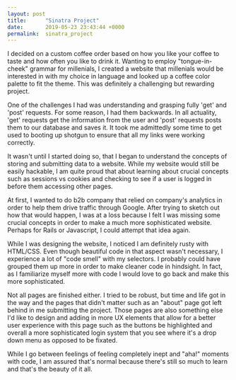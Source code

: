 ```yaml
---
layout: post
title:      "Sinatra Project"
date:       2019-05-23 23:43:44 +0000
permalink:  sinatra_project
---
```



I decided on a custom coffee order based on how you like your coffee to taste and how often you like to drink it. Wanting to employ "tongue-in-cheek" grammar for millenials, I created a website that millenials would be interested in with my choice in language and looked up a coffee color palette to fit the theme. This was definitely a challenging but rewarding project. 

One of the challenges I had was understanding and grasping fully 'get' and 'post' requests. For some reason, I had them backwards. In all actuality, 'get' requests get the information from the user and 'post' requests posts them to our database and saves it. It took me admittedly some time to get used to booting up shotgun to ensure that all my links were working correctly. 

It wasn't until I started doing so, that I began to understand the concepts of storing and submitting data to a website. While my website would still be easily hackable, I am quite proud that about learning about crucial concepts such as sessions vs cookies and checking to see if a user is logged in before them accessing other pages.

At first, I wanted to do b2b company that relied on company's analytics in order to help them drive traffic through Google. After trying to sketch out how that would happen, I was at a loss because I felt I was missing some crucial concepts in order to make a much more sophisticated website. Perhaps for Rails or Javascript, I could attempt that idea again. 

While I was designing the website, I noticed I am definitely rusty with HTML/CSS. Even though beautiful code in that aspect wasn't necessary, I experience a lot of "code smell" with my selectors. I probably could have grouped them up more in order to make cleaner code in hindsight. In fact, as I familiarize myself more with code I would love to go back and make this more sophisticated. 

Not all pages are finished either. I tried to be robust, but time and life got in the way and the pages that didn't matter such as an "about" page got left behind in me submitting the project. Those pages are also something else I'd like to design and adding in more UX elements that allow for a better user experience with this page such as the buttons be highlighted and overall a more sophisticated login system that you see where it's a drop down menu as opposed to be fixated.

While I go between feelings of feeling completely inept and "aha!" moments with code, I am assured that's normal because there's still so much to learn and that's the beauty of it all. 
